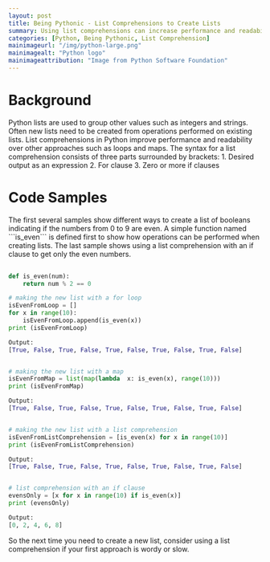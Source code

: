 ```yaml
---
layout: post
title: Being Pythonic - List Comprehensions to Create Lists
summary: Using list comprehensions can increase performance and readability   
categories: [Python, Being Pythonic, List Comprehension]
mainimageurl: "/img/python-large.png"
mainimagealt: "Python logo"
mainimageattribution: "Image from Python Software Foundation"
---
```


<h1 class="h4">Background</h1>
Python lists are used to group other values such as integers and strings.  Often new lists need to be created from operations performed on existing lists.  List comprehensions in Python improve performance and readability over other approaches such as loops and maps.  The syntax for a list comprehension consists of three parts surrounded by brackets:
1. Desired output as an expression 
2. For clause
3. Zero or more if clauses

<h1 class="h4">Code Samples</h1>
The first several samples show different ways to create a list of booleans indicating if the numbers from 0 to 9 are even.  A simple function named ```is_even``` is defined first to show how operations can be performed when creating lists.  The last sample shows using a list comprehension with an if clause to get only the even numbers.  

```Python
 
def is_even(num):
    return num % 2 == 0 

# making the new list with a for loop
isEvenFromLoop = []
for x in range(10):
    isEvenFromLoop.append(is_even(x))
print (isEvenFromLoop)

Output: 
[True, False, True, False, True, False, True, False, True, False]


# making the new list with a map
isEvenFromMap = list(map(lambda  x: is_even(x), range(10)))
print (isEvenFromMap)

Output: 
[True, False, True, False, True, False, True, False, True, False]


# making the new list with a list comprehension 
isEvenFromListComprehension = [is_even(x) for x in range(10)]
print (isEvenFromListComprehension)

Output: 
[True, False, True, False, True, False, True, False, True, False]


# list comprehension with an if clause 
evensOnly = [x for x in range(10) if is_even(x)]
print (evensOnly)

Output: 
[0, 2, 4, 6, 8]
```

So the next time you need to create a new list, consider using a list comprehension if your first approach is wordy or slow.    




